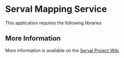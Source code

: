 Serval Mapping Service
==========================

This application requires the following libraries

More Information
----------------

More information is available on the [Serval Project Wiki](http://developer.servalproject.org/twiki/)
